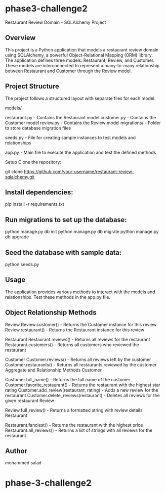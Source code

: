 # phase3-challenge2
Restaurant Review Domain - SQLAlchemy Project
 ## Overview
This project is a Python application that models a restaurant review domain using SQLAlchemy, a powerful Object-Relational Mapping (ORM) library. The application defines three models: Restaurant, Review, and Customer. These models are interconnected to represent a many-to-many relationship between Restaurant and Customer through the Review model.

## Project Structure
The project follows a structured layout with separate files for each model:

models/

restaurant.py - Contains the Restaurant model
customer.py - Contains the Customer model
review.py - Contains the Review model
migrations/ - Folder to store database migration files

seeds.py - File for creating sample instances to test models and relationships

app.py - Main file to execute the application and test the defined methods

Setup
Clone the repository:


git clone https://github.com/your-username/restaurant-review-sqlalchemy.git
 
 ## Install dependencies:
pip install -r requirements.txt

## Run migrations to set up the database:
python manage.py db init
python manage.py db migrate
python manage.py db upgrade

## Seed the database with sample data:
python seeds.py
 
 ## Usage
The application provides various methods to interact with the models and relationships. Test these methods in the app.py file.

## Object Relationship Methods
Review
Review.customer() - Returns the Customer instance for this review
Review.restaurant() - Returns the Restaurant instance for this review

Restaurant
Restaurant.reviews() - Returns all reviews for the restaurant
Restaurant.customers() - Returns all customers who reviewed the restaurant

Customer
Customer.reviews() - Returns all reviews left by the customer
Customer.restaurants() - Returns all restaurants reviewed by the customer
Aggregate and Relationship Methods
Customer

Customer.full_name() - Returns the full name of the customer
Customer.favorite_restaurant() - Returns the restaurant with the highest star rating
Customer.add_review(restaurant, rating) - Adds a new review for the restaurant
Customer.delete_reviews(restaurant) - Deletes all reviews for the given restaurant
Review

Review.full_review() - Returns a formatted string with review details
Restaurant

Restaurant.fanciest() - Returns the restaurant with the highest price
Restaurant.all_reviews() - Returns a list of strings with all reviews for the restaurant
 
## Author
mohammed salad
# phase-3-challenge2